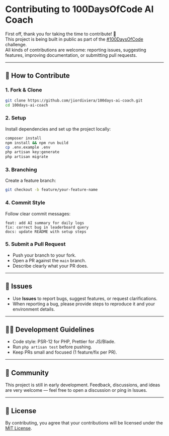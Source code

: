 # Contributing to 100DaysOfCode AI Coach

First off, thank you for taking the time to contribute! 🚀  
This project is being built in public as part of the [#100DaysOfCode](https://www.100daysofcode.com/) challenge.  
All kinds of contributions are welcome: reporting issues, suggesting features, improving documentation, or submitting pull requests.

---

## 📌 How to Contribute

### 1. Fork & Clone
```bash
git clone https://github.com/jiordiviera/100days-ai-coach.git
cd 100days-ai-coach
````

### 2. Setup

Install dependencies and set up the project locally:

```bash
composer install
npm install && npm run build
cp .env.example .env
php artisan key:generate
php artisan migrate
```

### 3. Branching

Create a feature branch:

```bash
git checkout -b feature/your-feature-name
```

### 4. Commit Style

Follow clear commit messages:

```
feat: add AI summary for daily logs
fix: correct bug in leaderboard query
docs: update README with setup steps
```

### 5. Submit a Pull Request

* Push your branch to your fork.
* Open a PR against the `main` branch.
* Describe clearly what your PR does.

---

## 🐛 Issues

* Use **Issues** to report bugs, suggest features, or request clarifications.
* When reporting a bug, please provide steps to reproduce it and your environment details.

---

## 🧑‍💻 Development Guidelines

* Code style: PSR-12 for PHP, Prettier for JS/Blade.
* Run `php artisan test` before pushing.
* Keep PRs small and focused (1 feature/fix per PR).

---

## 🤝 Community

This project is still in early development.
Feedback, discussions, and ideas are very welcome — feel free to open a discussion or ping in Issues.

---

## 📜 License

By contributing, you agree that your contributions will be licensed under the [MIT License](LICENSE).
